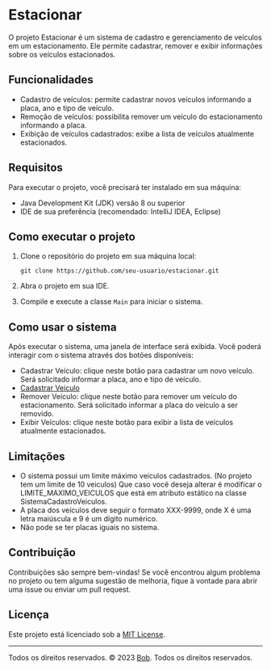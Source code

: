 Estacionar
==========

O projeto Estacionar é um sistema de cadastro e gerenciamento de veículos em um estacionamento. Ele permite cadastrar,
remover e exibir informações sobre os veículos estacionados.

Funcionalidades
---------------

- Cadastro de veículos: permite cadastrar novos veículos informando a placa, ano e tipo de veículo.
- Remoção de veículos: possibilita remover um veículo do estacionamento informando a placa.
- Exibição de veículos cadastrados: exibe a lista de veículos atualmente estacionados.

Requisitos
----------

Para executar o projeto, você precisará ter instalado em sua máquina:

- Java Development Kit (JDK) versão 8 ou superior
- IDE de sua preferência (recomendado: IntelliJ IDEA, Eclipse)

Como executar o projeto
-----------------------

1. Clone o repositório do projeto em sua máquina local:

   `git clone https://github.com/seu-usuario/estacionar.git`

2. Abra o projeto em sua IDE.
3. Compile e execute a classe `Main` para iniciar o sistema.

Como usar o sistema
-------------------

Após executar o sistema, uma janela de interface será exibida. Você poderá interagir com o sistema através dos botões
disponíveis:

- Cadastrar Veículo: clique neste botão para cadastrar um novo veículo. Será solicitado informar a placa, ano e tipo de
  veículo.
- [Cadastrar Veiculo](img/cadastrarveiculo.gif)
- Remover Veículo: clique neste botão para remover um veículo do estacionamento. Será solicitado informar a placa do
  veículo a ser removido.
- Exibir Veículos: clique neste botão para exibir a lista de veículos atualmente estacionados.

Limitações
----------

- O sistema possui um limite máximo veículos cadastrados. (No projeto tem um limite de 10 veiculos) Que caso você deseja
  alterar é modificar o LIMITE_MAXIMO_VEICULOS que está em atributo estático na classe SistemaCadastroVeiculos.
- A placa dos veículos deve seguir o formato XXX-9999, onde X é uma letra maiúscula e 9 é um dígito numérico.
- Não pode se ter placas iguais no sistema.

Contribuição
------------

Contribuições são sempre bem-vindas! Se você encontrou algum problema no projeto ou tem alguma sugestão de melhoria, fique à
vontade para abrir uma issue ou enviar um pull request.


Licença
-------

Este projeto está licenciado sob a [MIT License](https://opensource.org/licenses/MIT).

----------------
Todos os direitos reservados. &copy; 2023 [Bob](https://github.com/esdrasspessoa). Todos os direitos reservados.